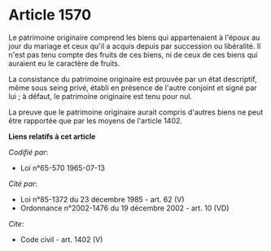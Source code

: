 # Article 1570

Le patrimoine originaire comprend les biens qui appartenaient à l'époux au jour du mariage et ceux qu'il a acquis depuis par
succession ou libéralité. Il n'est pas tenu compte des fruits de ces biens, ni de ceux de ces biens qui auraient eu le
caractère de fruits.

La consistance du patrimoine originaire est prouvée par un état descriptif, même sous seing privé, établi en présence de
l'autre conjoint et signé par lui ; à défaut, le patrimoine originaire est tenu pour nul.

La preuve que le patrimoine originaire aurait compris d'autres biens ne peut être rapportée que par les moyens de l'article
1402.

**Liens relatifs à cet article**

_Codifié par_:

  - Loi n°65-570 1965-07-13

_Cité par_:

  - Loi n°85-1372 du 23 décembre 1985 - art. 62 (V)
  - Ordonnance n°2002-1476 du 19 décembre 2002 - art. 10 (VD)

_Cite_:

  - Code civil - art. 1402 (V)
